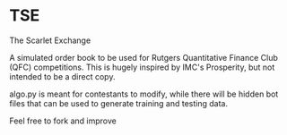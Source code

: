 # TSE
The Scarlet Exchange

A simulated order book to be used for Rutgers Quantitative Finance Club (QFC) competitions. This is hugely inspired by IMC's Prosperity, but not intended to be a direct copy.

algo.py is meant for contestants to modify, while there will be hidden bot files that can be used to generate training and testing data.

Feel free to fork and improve
